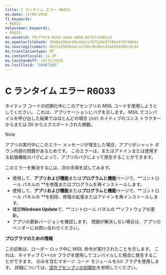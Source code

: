 ```yaml
---
title: C ランタイム エラー R6033
ms.date: 11/04/2016
f1_keywords:
- R6033
helpviewer_keywords:
- R6033
ms.assetid: f9cffdc9-81bd-4a64-a698-02762cbd82c9
ms.openlocfilehash: 39d8a20dacb0cdeb2a767529e9716bd476f406dc
ms.sourcegitcommit: 6052185696adca270bc9bdbec45a626dd89cdcdd
ms.translationtype: MT
ms.contentlocale: ja-JP
ms.lasthandoff: 10/31/2018
ms.locfileid: "50467185"
---
```

# <a name="c-runtime-error-r6033"></a>C ランタイム エラー R6033

ネイティブ コードの初期化中にこのアセンブリの MSIL コードを使用しようとしてください。 これは、アプリケーションにバグを示します。 MSIL でコンパイルを呼び出した結果ではほとんどの場合 (/clr) ネイティブのコンス トラクターからまたは Dll からエクスポートされた関数。

> [!NOTE]
> アプリの実行中にこのエラー メッセージが発生した場合、アプリがシャット ダウン内部の問題があるためです。 このエラーは、またはアドインまたは使用する拡張機能のバグによって、アプリのバグによって発生することができます。
>
> このエラーを解決するには、次の手順を試してみます。
>
> - 使用して、**アプリおよび機能**または**プログラムと機能**ページで、**コントロール パネルの **を修復またはプログラムを再インストールします。
> - 使用して、**アプリおよび機能**または**プログラムと機能**ページで、**コントロール パネルの **を削除、修復の拡張またはアドインを再インストールします。
> - 確認**Windows Update**で、**コントロール パネルの **ソフトウェアの更新。
> - アプリの更新バージョンを確認します。 問題が解決しない場合は、アプリのベンダーにお問い合わせください。

**プログラマのための情報**

この診断は、ローダー ロック中に MSIL 命令が実行されたことを示します。 これは、ネイティブ C++/clr フラグを使用してコンパイルした場合に発生することができます。 のみを含むマネージ コード モジュールを/clr フラグを使用します。 詳細については、[混在アセンブリの初期化](../../dotnet/initialization-of-mixed-assemblies.md)を参照してください。